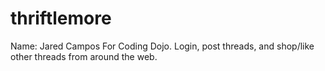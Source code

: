 # thriftlemore

Name: Jared Campos
For Coding Dojo. Login, post threads, and shop/like other threads from around the web.
